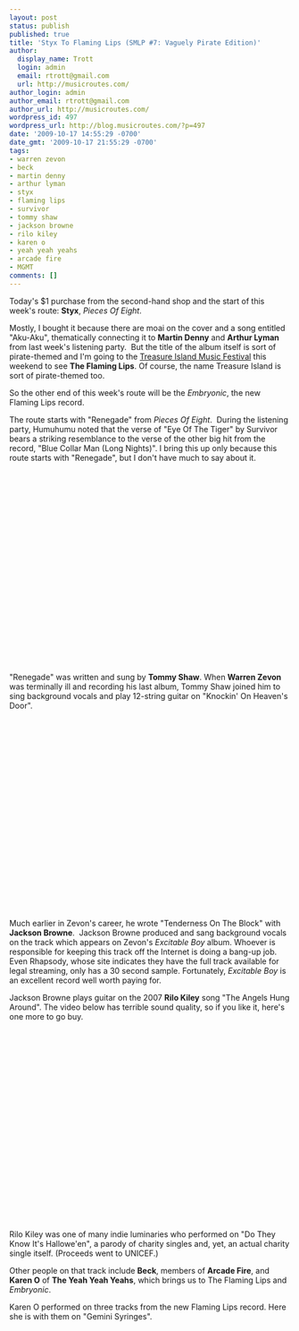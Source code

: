 ```yaml
---
layout: post
status: publish
published: true
title: 'Styx To Flaming Lips (SMLP #7: Vaguely Pirate Edition)'
author:
  display_name: Trott
  login: admin
  email: rtrott@gmail.com
  url: http://musicroutes.com/
author_login: admin
author_email: rtrott@gmail.com
author_url: http://musicroutes.com/
wordpress_id: 497
wordpress_url: http://blog.musicroutes.com/?p=497
date: '2009-10-17 14:55:29 -0700'
date_gmt: '2009-10-17 21:55:29 -0700'
tags:
- warren zevon
- beck
- martin denny
- arthur lyman
- styx
- flaming lips
- survivor
- tommy shaw
- jackson browne
- rilo kiley
- karen o
- yeah yeah yeahs
- arcade fire
- MGMT
comments: []
---
```

<p>Today's $1 purchase from the second-hand shop and the start of this week's route: <strong>Styx</strong>, <em>Pieces Of Eight</em>.</p>
<p>Mostly, I bought it because there are moai on the cover and a song entitled "Aku-Aku", thematically connecting it to <strong>Martin Denny</strong> and <strong>Arthur Lyman</strong> from last week's listening party.  But the title of the album itself is sort of pirate-themed and I'm going to the <a href="http://treasureislandfestival.com/ " target="_blank">Treasure Island Music Festival</a> this weekend to see <strong>The Flaming Lips</strong>.  Of course, the name Treasure Island is sort of pirate-themed too.</p>
<p>So the other end of this week's route will be the <em>Embryonic</em>, the new Flaming Lips record.</p>
<p>The route starts with "Renegade" from <em>Pieces Of Eight</em>.  During the listening party, Humuhumu noted that the verse of "Eye Of The Tiger" by Survivor bears a striking resemblance to the verse of the other big hit from the record, "Blue Collar Man (Long Nights)".  I bring this up only because this route starts with "Renegade",  but I don't have much to say about it.<br style="clear: both"/><br />
<object classid="clsid:d27cdb6e-ae6d-11cf-96b8-444553540000" width="425" height="344" codebase="http://download.macromedia.com/pub/shockwave/cabs/flash/swflash.cab#version=6,0,40,0"><param name="allowFullScreen" value="true" /><param name="allowscriptaccess" value="always" /><param name="src" value="http://www.youtube.com/v/zJJcR1r7u2A&amp;hl=en&amp;fs=1&amp;" /><param name="allowfullscreen" value="true" /><embed type="application/x-shockwave-flash" width="425" height="344" src="http://www.youtube.com/v/zJJcR1r7u2A&amp;hl=en&amp;fs=1&amp;" allowscriptaccess="always" allowfullscreen="true"></embed></object></p>
<p>"Renegade" was written and sung by <strong>Tommy Shaw</strong>.  When <strong>Warren Zevon</strong> was terminally ill and recording his last album, Tommy Shaw joined him to sing background vocals and play 12-string guitar on "Knockin' On Heaven's Door".</p>
<p><object classid="clsid:d27cdb6e-ae6d-11cf-96b8-444553540000" width="425" height="344" codebase="http://download.macromedia.com/pub/shockwave/cabs/flash/swflash.cab#version=6,0,40,0"><param name="allowFullScreen" value="true" /><param name="allowscriptaccess" value="always" /><param name="src" value="http://www.youtube.com/v/jKHFWpaTUmY&amp;hl=en&amp;fs=1&amp;" /><param name="allowfullscreen" value="true" /><embed type="application/x-shockwave-flash" width="425" height="344" src="http://www.youtube.com/v/jKHFWpaTUmY&amp;hl=en&amp;fs=1&amp;" allowscriptaccess="always" allowfullscreen="true"></embed></object></p>
<p>Much earlier in Zevon's career, he wrote "Tenderness On The Block" with <strong>Jackson Browne</strong>.   Jackson Browne produced and sang background vocals on the track which appears on Zevon's <em>Excitable Boy</em> album.  Whoever is responsible for keeping this track off the Internet is doing a bang-up job.  Even Rhapsody, whose site indicates they have the full track available for legal streaming, only has a 30 second sample.  Fortunately, <em>Excitable Boy</em> is an excellent record well worth paying for.</p>
<p>Jackson Browne plays guitar on the 2007 <strong>Rilo Kiley</strong> song "The Angels Hung Around". The video below has terrible sound quality, so if you like it, here's one more to go buy.</p>
<p><object classid="clsid:d27cdb6e-ae6d-11cf-96b8-444553540000" width="425" height="344" codebase="http://download.macromedia.com/pub/shockwave/cabs/flash/swflash.cab#version=6,0,40,0"><param name="allowFullScreen" value="true" /><param name="allowscriptaccess" value="always" /><param name="src" value="http://www.youtube.com/v/7_tFf1pImXY&amp;hl=en&amp;fs=1&amp;" /><param name="allowfullscreen" value="true" /><embed type="application/x-shockwave-flash" width="425" height="344" src="http://www.youtube.com/v/7_tFf1pImXY&amp;hl=en&amp;fs=1&amp;" allowscriptaccess="always" allowfullscreen="true"></embed></object></p>
<p>Rilo Kiley was one of many indie luminaries who performed on "Do They Know It's Hallowe'en", a parody of charity singles and, yet, an actual charity single itself.  (Proceeds went to UNICEF.)</p>
<p>Other people on that track include <strong>Beck</strong>, members of <strong>Arcade Fire</strong>, and <strong>Karen O</strong> of <strong>The Yeah Yeah Yeahs</strong>, which brings us to The Flaming Lips and <em>Embryonic</em>.</p>
<p>Karen O performed on three tracks from the new Flaming Lips record.  Here she is with them on "Gemini Syringes".</p>
